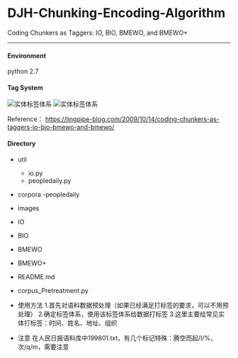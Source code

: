 # DJH-Chunking-Encoding-Algorithm
Coding Chunkers as Taggers: IO, BIO, BMEWO, and BMEWO+

---
#### Environment
python 2.7

#### Tag System
![实体标签体系](images/实体标签体系.jpg)
![实体标签体系](images/实体标签体系.png)

Reference：
https://lingpipe-blog.com/2009/10/14/coding-chunkers-as-taggers-io-bio-bmewo-and-bmewo/

#### Directory
- util
	- io.py
	- peopledaily.py
- corpora
	-peopledaily
- images
- IO
- BIO
- BMEWO
- BMEWO+
- README.md
- corpus_Pretreatment.py

- 使用方法
1.首先对语料数据预处理（如果已经满足打标签的要求，可以不用预处理）
2.确定标签体系，使用该标签体系给数据打标签
3.这里主要给常见实体打标签：时间、姓名、地址、组织

+ 注意
在人民日报语料库中199801.txt，有几个标记特殊：腾空而起/l/%，次/q/m，需要注意